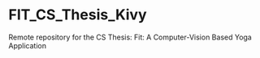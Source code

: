 # FIT_CS_Thesis_Kivy
 Remote repository for the CS Thesis: Fit: A Computer-Vision Based Yoga Application
